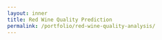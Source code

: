 ```yaml
---
layout: inner
title: Red Wine Quality Prediction
permalink: /portfolio/red-wine-quality-analysis/
---
```


